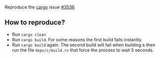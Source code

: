 Reproduce the [cargo](https://github.com/rust-lang/cargo) issue [#3536](https://github.com/rust-lang/cargo/issues/3536)

## How to reproduce?

- Run `cargo clean`
- Run `cargo build`. For some reasons the first build fails instantly.
- Run `cargo build` again. The second build will fail when building `b` then run the file `deps/c/build.rs` that force the process to wait 5 seconds.
